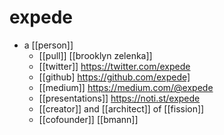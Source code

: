 # expede

- a [[person]]
  - [[pull]] [[brooklyn zelenka]]
  - [[twitter]] https://twitter.com/expede
  - [[github] https://github.com/expede]
  - [[medium]] https://medium.com/@expede
  - [[presentations]] https://noti.st/expede
  - [[creator]] and [[architect]] of [[fission]]
  - [[cofounder]] [[bmann]]

